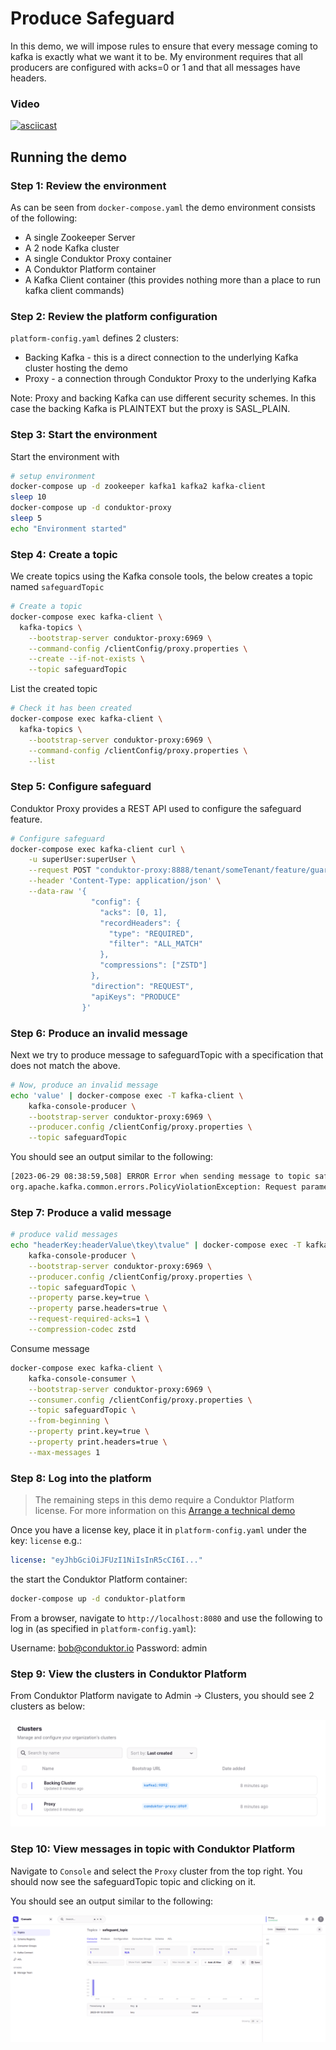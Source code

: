 # Produce Safeguard

In this demo, we will impose rules to ensure that every message coming to kafka is exactly what we want it to be. My environment requires that all producers are configured with acks=0 or 1 and that all messages have headers.

### Video

[![asciicast](https://asciinema.org/a/fMNLNHMDkIMLTPH8hlXjvI4RW.svg)](https://asciinema.org/a/fMNLNHMDkIMLTPH8hlXjvI4RW)

## Running the demo

### Step 1: Review the environment

As can be seen from `docker-compose.yaml` the demo environment consists of the following:

* A single Zookeeper Server
* A 2 node Kafka cluster
* A single Conduktor Proxy container
* A Conduktor Platform container
* A Kafka Client container (this provides nothing more than a place to run kafka client commands)

### Step 2: Review the platform configuration

`platform-config.yaml` defines 2 clusters:

* Backing Kafka - this is a direct connection to the underlying Kafka cluster hosting the demo
* Proxy - a connection through Conduktor Proxy to the underlying Kafka

Note: Proxy and backing Kafka can use different security schemes. 
In this case the backing Kafka is PLAINTEXT but the proxy is SASL_PLAIN.

### Step 3: Start the environment

Start the environment with

```bash
# setup environment
docker-compose up -d zookeeper kafka1 kafka2 kafka-client
sleep 10
docker-compose up -d conduktor-proxy
sleep 5
echo "Environment started"
```

### Step 4: Create a topic

We create topics using the Kafka console tools, the below creates a topic named `safeguardTopic`

```bash
# Create a topic
docker-compose exec kafka-client \
  kafka-topics \
    --bootstrap-server conduktor-proxy:6969 \
    --command-config /clientConfig/proxy.properties \
    --create --if-not-exists \
    --topic safeguardTopic
```

List the created topic

```bash
# Check it has been created
docker-compose exec kafka-client \
  kafka-topics \
    --bootstrap-server conduktor-proxy:6969 \
    --command-config /clientConfig/proxy.properties \
    --list
```

### Step 5: Configure safeguard

Conduktor Proxy provides a REST API used to configure the safeguard feature.

```bash
# Configure safeguard
docker-compose exec kafka-client curl \
    -u superUser:superUser \
    --request POST "conduktor-proxy:8888/tenant/someTenant/feature/guard-produce" \
    --header 'Content-Type: application/json' \
    --data-raw '{
                  "config": {
                    "acks": [0, 1],
                    "recordHeaders": {
                      "type": "REQUIRED",
                      "filter": "ALL_MATCH"
                    },
                    "compressions": ["ZSTD"]
                  },
                  "direction": "REQUEST",
                  "apiKeys": "PRODUCE"
                }'
```

### Step 6: Produce an invalid message

Next we try to produce message to safeguardTopic with a specification that does not match the above.

```bash
# Now, produce an invalid message
echo 'value' | docker-compose exec -T kafka-client \
    kafka-console-producer \
    --bootstrap-server conduktor-proxy:6969 \
    --producer.config /clientConfig/proxy.properties \
    --topic safeguardTopic
```

You should see an output similar to the following:

```bash
[2023-06-29 08:38:59,508] ERROR Error when sending message to topic safeguardTopic with key: null, value: 5 bytes with error: (org.apache.kafka.clients.producer.internals.ErrorLoggingCallback)
org.apache.kafka.common.errors.PolicyViolationException: Request parameters do not satisfy the configured policy. Headers are required, offset=0. Invalid value for 'acks': -1. Valid value is one of the values: 0, 1. Invalid value for 'compressions': none. Valid value is one of the values: ZSTD
```

### Step 7: Produce a valid message

```bash
# produce valid messages
echo "headerKey:headerValue\tkey\tvalue" | docker-compose exec -T kafka-client \
    kafka-console-producer \
    --bootstrap-server conduktor-proxy:6969 \
    --producer.config /clientConfig/proxy.properties \
    --topic safeguardTopic \
    --property parse.key=true \
    --property parse.headers=true \
    --request-required-acks=1 \
    --compression-codec zstd
```

Consume message
```bash
docker-compose exec kafka-client \
    kafka-console-consumer \
    --bootstrap-server conduktor-proxy:6969 \
    --consumer.config /clientConfig/proxy.properties \
    --topic safeguardTopic \
    --from-beginning \
    --property print.key=true \
    --property print.headers=true \
    --max-messages 1
```
### Step 8: Log into the platform

> The remaining steps in this demo require a Conduktor Platform license. For more information on this [Arrange a technical demo](https://www.conduktor.io/contact/demo)

Once you have a license key, place it in `platform-config.yaml` under the key: `license` e.g.:

```yaml
license: "eyJhbGciOiJFUzI1NiIsInR5cCI6I..."
```

the start the Conduktor Platform container:

```bash
docker-compose up -d conduktor-platform
```

From a browser, navigate to `http://localhost:8080` and use the following to log in (as specified in `platform-config.yaml`):

Username: bob@conduktor.io
Password: admin

### Step 9: View the clusters in Conduktor Platform

From Conduktor Platform navigate to Admin -> Clusters, you should see 2 clusters as below:

![clusters](images/clusters.png "Clusters")

### Step 10: View messages in topic with Conduktor Platform

Navigate to `Console` and select the `Proxy` cluster from the top right.
You should now see the safeguardTopic topic and clicking on it.

You should see an output similar to the following:

![Produce safeguard](images/produce_safeguard.png "Produce safeguard")
